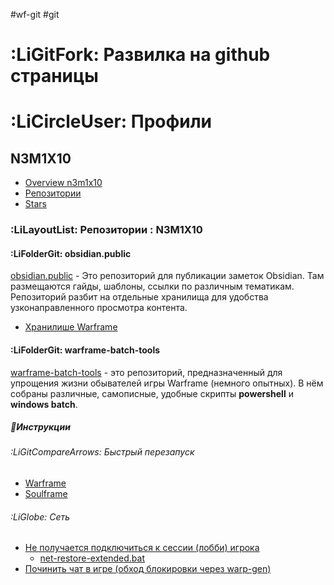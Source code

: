 #wf-git #git
# :LiGitFork: Развилка на github страницы
# :LiCircleUser: Профили
## N3M1X10 
- [Overview n3m1x10](https://github.com/N3M1X10)
- [Репозитории](https://github.com/N3M1X10?tab=repositories)
- [Stars](https://github.com/N3M1X10?tab=stars)
### :LiLayoutList: Репозитории : N3M1X10

#### :LiFolderGit: obsidian.public
[obsidian.public](https://github.com/N3M1X10/obsidian.public) - Это репозиторий для публикации заметок Obsidian. Там размещаются гайды, шаблоны, ссылки по различным тематикам. Репозиторий разбит на отдельные хранилища для удобства узконаправленного просмотра контента.
- [Хранилише Warframe](https://github.com/N3M1X10/obsidian.public/tree/master/vaults/Warframe)


#### :LiFolderGit: warframe-batch-tools
[warframe-batch-tools](https://github.com/N3M1X10/warframe-batch-tools) - это репозиторий, предназначенный для упрощения жизни обывателей игры Warframe (немного опытных). 
В нём собраны различные, самописные, удобные скрипты **powershell** и **windows batch**.
##### 📕Инструкции
###### :LiGitCompareArrows: Быстрый перезапуск
- [Warframe](https://github.com/N3M1X10/warframe-batch-tools/blob/master/src/quick-restart/warframe/readme.md)
- [Soulframe](https://github.com/N3M1X10/warframe-batch-tools/blob/master/src/quick-restart/soulframe/readme.md)
###### :LiGlobe: Сеть
- [Не получается подключиться к сессии (лобби) игрока](https://github.com/N3M1X10/warframe-batch-tools/blob/master/src/net/net-restore)
  - [net-restore-extended.bat](https://github.com/N3M1X10/warframe-batch-tools/blob/master/src/net/net-restore/net-restore-extended.bat)
- [Починить чат в игре (обход блокировки через warp-gen)](https://github.com/N3M1X10/warframe-batch-tools/blob/master/src/net/warp-generator/readme.md)
